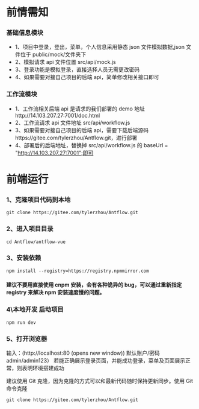 # 前情需知

### 基础信息模块

- 1、项目中登录，登出，菜单，个人信息采用静态 json 文件模拟数据,json 文件位于 public/mock/文件夹下
- 2、模拟请求 api 文件位置 src/api/mock.js
- 3、登录功能是模拟登录，直接选择人员无需更改密码
- 4、如果需要对接自己项目的后端 api，简单修改相关接口即可

### 工作流模块

- 1、工作流相关后端 api 是请求的我们部署的 demo 地址http://14.103.207.27:7001/doc.html
- 2、工作流请求 api 文件地址 src/api/workflow.js
- 3、如果需要对接自己项目的后端 api，需要下载后端源码https://gitee.com/tylerzhou/Antflow.git，进行部署
- 4、部署后的后端地址，替换掉 src/api/workflow.js 的 baseUrl = "http://14.103.207.27:7001";即可

# 前端运行

### 1、克隆项目代码到本地

```
git clone https://gitee.com/tylerzhou/Antflow.git
```

### 2、进入项目目录

```
cd Antflow/antflow-vue
```

### 3、安装依赖

```
npm install --registry=https://registry.npmmirror.com
```

#### 建议不要用直接使用 cnpm 安装，会有各种诡异的 bug，可以通过重新指定 registry 来解决 npm 安装速度慢的问题。

### 4\本地开发 启动项目

```
npm run dev
```

### 5、打开浏览器

输入：(http://localhost:80 (opens new window)) 默认账户/密码 admin/admin123）
若能正确展示登录页面，并能成功登录，菜单及页面展示正常，则表明环境搭建成功

建议使用 Git 克隆，因为克隆的方式可以和最新代码随时保持更新同步。使用 Git 命令克隆

```
git clone https://gitee.com/tylerzhou/Antflow.git
```
